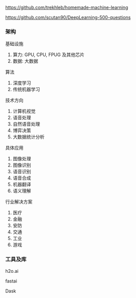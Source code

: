 
https://github.com/trekhleb/homemade-machine-learning

https://github.com/scutan90/DeepLearning-500-questions

### 架构


基础设施

1. 算力: GPU, CPU, FPUG 及其他芯片
2. 数据: 大数据

算法

1. 深度学习
2. 传统机器学习

技术方向

1. 计算机视觉
2. 语音处理
3. 自然语音处理
4. 博弈决策
5. 大数据统计分析

具体应用

1. 图像处理
2. 图像识别
3. 语音识别
4. 语音合成
5. 机器翻译
6. 语义理解

行业解决方案

1. 医疗
2. 金融
3. 安防
4. 交通
5. 工业
6. 游戏

### 工具及库

h2o.ai

fastai

Dask
